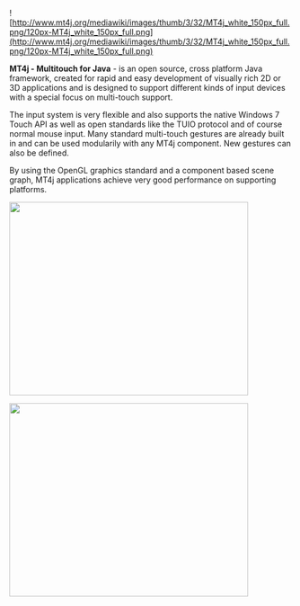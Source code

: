 ![http://www.mt4j.org/mediawiki/images/thumb/3/32/MT4j_white_150px_full.png/120px-MT4j_white_150px_full.png](http://www.mt4j.org/mediawiki/images/thumb/3/32/MT4j_white_150px_full.png/120px-MT4j_white_150px_full.png)

**MT4j - Multitouch for Java** - is an open source, cross platform Java framework, created for rapid and easy development of visually rich 2D or 3D applications and is designed to support different kinds of input devices with a special focus on multi-touch support.

The input system is very flexible and also supports the native Windows 7 Touch API as well as open standards like the TUIO protocol and of course normal mouse input. Many standard multi-touch gestures are already built in and can be used modularily with any MT4j component. New gestures can also be defined.

By using the OpenGL graphics standard and a component based scene graph, MT4j applications achieve very good performance on supporting platforms.


<a href='http://www.youtube.com/watch?feature=player_embedded&v=8zktN00HU9s' target='_blank'><img src='http://img.youtube.com/vi/8zktN00HU9s/0.jpg' width='425' height=344 /></a>

<a href='http://www.youtube.com/watch?feature=player_embedded&v=q2jVrQ0k4N4' target='_blank'><img src='http://img.youtube.com/vi/q2jVrQ0k4N4/0.jpg' width='425' height=344 /></a>
